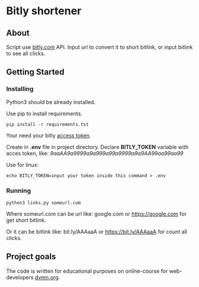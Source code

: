 # Bitly shortener

## About <a name = "about"></a>

Script use [bitly.com](https://bitly.com/) API. Input url to convert it to short bitlink, or input bitlink to see all clicks.

## Getting Started <a name = "getting_started"></a>

### Installing

Python3 should be already installed.

Use pip to install requirements.

```
pip install -r requirements.txt
```

Your need your bitly [access token](https://gist.github.com/dvmn-tasks/58f5fdf7b8eb61ea4ed1b528b74d1ab5#Authentication). 

Create in **.env** file in project directory. Declare **BITLY_TOKEN** variable with acces token, like: *9aaAA9a9999a9a999a99a9999a9a9AA99aa99aa99*

Use for linux:
```
echo BITLY_TOKEN=input your token inside this command > .env
```

### Running

```
python3 links.py someurl.com
```
Where someurl.com can be url like: google.com or https://google.com for get short bitlink.

Or it can be bitlink like: bit.ly/AAAaaA or https://bit.ly/AAAaaA for count all clicks. 

## Project goals <a name = "project_goals"></a>

The code is written for educational purposes on online-course for web-developers [dvmn.org](https://dvmn.org/).
